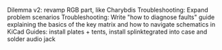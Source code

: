 Dilemma v2: revamp RGB part, like Charybdis
Troubleshooting: Expand problem scenarios
Troubleshooting: Write "how to diagnose faults" guide explaining the basics of the key matrix and how to navigate schematics in KiCad
Guides: install plates + tents, install splinktegrated into case and solder audio jack
